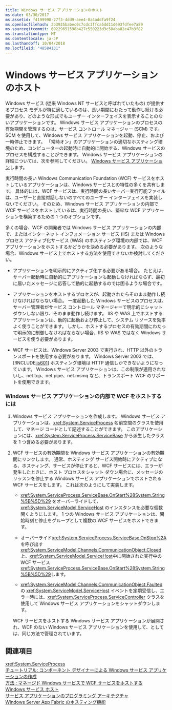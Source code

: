 ```yaml
---
title: Windows サービス アプリケーションのホスト
ms.date: 03/30/2017
ms.assetid: f4199998-27f3-4dd9-aee4-0a4addfa9f24
ms.openlocfilehash: 2b3935babec0c7cdc3ffca5dd11d693fdfee7a89
ms.sourcegitcommit: 69229651598b427c550223d3c58aba82e47b3f82
ms.translationtype: MT
ms.contentlocale: ja-JP
ms.lasthandoff: 10/04/2018
ms.locfileid: "48584131"
---
```

# <a name="hosting-in-a-windows-service-application"></a>Windows サービス アプリケーションのホスト
Windows サービス (従来 Windows NT サービスと呼ばれていたもの) が提供するプロセス モデルが特に適しているのは、長い期間にわたって動作し続ける必要があり、どのような形式でもユーザー インターフェイスを表示することのないアプリケーションです。 Windows サービス アプリケーションのプロセスの有効期間を管理するのは、サービス コントロール マネージャー (SCM) です。SCM を使用して、Windows サービス アプリケーションを起動、停止、および一時停止できます。 「常時オン」のアプリケーションの適切なホスティング環境のため、コンピューターの起動時に自動的に開始する、Windows サービスのプロセスを構成することができます。 Windows サービス アプリケーションの詳細については、次を参照してください。 [Windows サービス アプリケーション](https://go.microsoft.com/fwlink/?LinkId=89450)します。  
  
 実行時間の長い Windows Communication Foundation (WCF) サービスをホストしているアプリケーションは、Windows サービスとの特性の多くを共有します。 具体的には、WCF サービスは、実行時間の長いサーバー実行可能ファイルは、ユーザーと直接対話しないのすべてのユーザー インターフェイスを実装しないでください。 そのため、Windows サービス アプリケーションの内部で WCF サービスをホストしているは、実行時間の長い、堅牢な WCF アプリケーションを構築するための 1 つのオプションです。  
  
 多くの場合、WCF の開発者では Windows サービス アプリケーションの内部で、またはインターネット インフォメーション サービス (IIS) または Windows プロセス アクティブ化サービス (WAS) のホスティング環境の内部では、WCF アプリケーションをホストするかどうかを決める必要があります。 次のような場合、Windows サービス上でホストする方法を使用できないか検討してください。  
  
-   アプリケーションを明示的にアクティブ化する必要がある場合。 たとえば、サーバー起動時に自動的にアプリケーションも起動しなければならず、最初に届いたメッセージに応答して動的に起動するのでは困るような場合です。  
  
-   アプリケーションをホストするプロセスが、起動されたらそのまま動作し続けなければならない場合。 一度起動した Windows サービスのプロセスは、サーバー管理者がサービス コントロール マネージャーで明示的にシャットダウンしない限り、そのまま動作し続けます。 IIS や WAS 上でホストするアプリケーションは、動的に起動および停止して、システム リソースを効率よく使うことができます。 しかし、ホストするプロセスの有効期間にわたって明示的に制御しなければならない場合、IIS や WAS ではなく Windows サービスを使う必要があります。  
  
-   WCF サービスは、Windows Server 2003 で実行され、HTTP 以外のトランスポートを使用する必要があります。 Windows Server 2003 では、[!INCLUDE[iis601](../../../../includes/iis601-md.md)] ホスティング環境は HTTP 通信しかできないようになっています。 Windows サービス アプリケーションは、この制限が適用されないし、net.tcp、net.pipe、net.msmq など、トランスポート WCF のサポートを使用できます。  
  
### <a name="to-host-wcf-inside-of-a-windows-service-application"></a>Windows サービス アプリケーションの内部で WCF をホストするには  
  
1.  Windows サービス アプリケーションを作成します。 Windows サービス アプリケーションは、<xref:System.ServiceProcess> 名前空間のクラスを使用して、マネージ コードとして記述することができます。 このアプリケーションには、<xref:System.ServiceProcess.ServiceBase> から派生したクラスを 1 つ含める必要があります。  
  
2.  WCF サービスの有効期間を Windows サービス アプリケーションの有効期間にリンクします。 通常、ホスティング サービス開始時にアクティブになる、ホスティング、サービスが停止すると、WCF サービスには、エラーが発生したときに、ホスト プロセスをシャット ダウン場合に、メッセージのリッスンを停止する Windows サービス アプリケーションでホストされる WCF サービスをします。 これは次のようにして実装します。  
  
    -   <xref:System.ServiceProcess.ServiceBase.OnStart%28System.String%5B%5D%29> をオーバーライドして、<xref:System.ServiceModel.ServiceHost> のインスタンスを必要な個数開くようにします。 1 つの Windows サービス アプリケーションは、開始時刻と停止をグループとして複数の WCF サービスをホストできます。  
  
    -   オーバーライド<xref:System.ServiceProcess.ServiceBase.OnStop%2A>を呼び出す<xref:System.ServiceModel.Channels.CommunicationObject.Closed>上、<xref:System.ServiceModel.ServiceHost>中に開始された実行中の WCF サービス<xref:System.ServiceProcess.ServiceBase.OnStart%28System.String%5B%5D%29>します。  
  
    -   <xref:System.ServiceModel.Channels.CommunicationObject.Faulted> の <xref:System.ServiceModel.ServiceHost> イベントを定期受信し、エラー時には、<xref:System.ServiceProcess.ServiceController> クラスを使用して Windows サービス アプリケーションをシャットダウンします。  
  
     WCF サービスをホストする Windows サービス アプリケーションが展開され、WCF のない Windows サービス アプリケーションを使用して、としては、同じ方法で管理されています。  
  
## <a name="see-also"></a>関連項目  
 <xref:System.ServiceProcess>  
 [チュートリアル: コンポーネント デザイナーによる Windows サービス アプリケーションの作成](https://go.microsoft.com/fwlink/?LinkId=94875)  
 [方法 : マネージド Windows サービスで WCF サービスをホストする](../../../../docs/framework/wcf/feature-details/how-to-host-a-wcf-service-in-a-managed-windows-service.md)  
 [Windows サービス ホスト](../../../../docs/framework/wcf/samples/windows-service-host.md)  
 [サービス アプリケーションのプログラミング アーキテクチャ](https://go.microsoft.com/fwlink/?LinkId=94876)  
 [Windows Server App Fabric のホスティング機能](https://go.microsoft.com/fwlink/?LinkId=201276)

